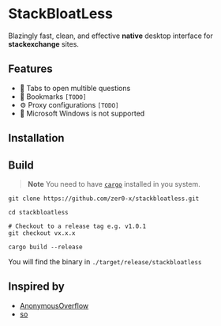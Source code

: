 # StackBloatLess

Blazingly fast, clean, and effective **native** desktop interface for **stackexchange** sites.

## Features

- 🤹 Tabs to open multible questions
- 🔖 Bookmarks `[TODO]`
- ⚙️ Proxy configurations `[TODO]`
- 🚫 Microsoft Windows is not supported

## Installation

## Build

> **Note**
> You need to have [`cargo`](https://doc.rust-lang.org/cargo/) installed in you system.

```shell
git clone https://github.com/zer0-x/stackbloatless.git

cd stackbloatless

# Checkout to a release tag e.g. v1.0.1
git checkout vx.x.x

cargo build --release
```

You will find the binary in `./target/release/stackbloatless`

## Inspired by

- [AnonymousOverflow](https://github.com/httpjamesm/AnonymousOverflow)
- [so](https://github.com/samtay/so)
